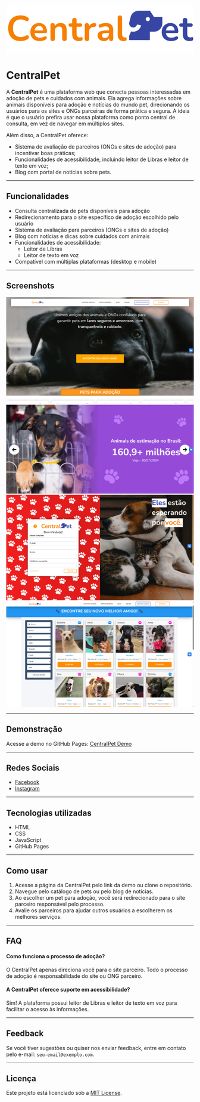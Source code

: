 
![Logo](./IMG/logoCentralPet.svg)

# CentralPet

A **CentralPet** é uma plataforma web que conecta pessoas interessadas em adoção de pets e cuidados com animais. Ela agrega informações sobre animais disponíveis para adoção e notícias do mundo pet, direcionando os usuários para os sites e ONGs parceiras de forma prática e segura. A ideia é que o usuário prefira usar nossa plataforma como ponto central de consulta, em vez de navegar em múltiplos sites.

Além disso, a CentralPet oferece:
- Sistema de avaliação de parceiros (ONGs e sites de adoção) para incentivar boas práticas;
- Funcionalidades de acessibilidade, incluindo leitor de Libras e leitor de texto em voz;
- Blog com portal de notícias sobre pets.

---

## Funcionalidades

- Consulta centralizada de pets disponíveis para adoção
- Redirecionamento para o site específico de adoção escolhido pelo usuário
- Sistema de avaliação para parceiros (ONGs e sites de adoção)
- Blog com notícias e dicas sobre cuidados com animais
- Funcionalidades de acessibilidade:
  - Leitor de Libras
  - Leitor de texto em voz
- Compatível com múltiplas plataformas (desktop e mobile)

---

## Screenshots

![App Screenshot](./IMG/screenshots/tela-inicio.png)
![App Screenshot](./IMG/screenshots/carrousel-info01.png)
![App Screenshot](./IMG/screenshots/tela-cadastro.png)
![App Screenshot](./IMG/screenshots/adote-page.png)

---

## Demonstração

Acesse a demo no GitHub Pages: [CentralPet Demo](https://centralpett.github.io/CentralPet/)


---

## Redes Sociais

- [Facebook](https://www.facebook.com/people/CentralPet/61579769613990/)
- [Instagram](https://www.instagram.com/sitecentralpet)

---

## Tecnologias utilizadas

- HTML
- CSS
- JavaScript
- GitHub Pages

---

## Como usar

1. Acesse a página da CentralPet pelo link da demo ou clone o repositório.
2. Navegue pelo catálogo de pets ou pelo blog de notícias.
3. Ao escolher um pet para adoção, você será redirecionado para o site parceiro responsável pelo processo.
4. Avalie os parceiros para ajudar outros usuários a escolherem os melhores serviços.

---

## FAQ

#### Como funciona o processo de adoção?

O CentralPet apenas direciona você para o site parceiro. Todo o processo de adoção é responsabilidade do site ou ONG parceiro.

#### A CentralPet oferece suporte em acessibilidade?

Sim! A plataforma possui leitor de Libras e leitor de texto em voz para facilitar o acesso às informações.

---

## Feedback

Se você tiver sugestões ou quiser nos enviar feedback, entre em contato pelo e-mail: `seu-email@exemplo.com`.

---

## Licença

Este projeto está licenciado sob a [MIT License](LICENSE).
